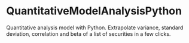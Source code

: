 # QuantitativeModelAnalysisPython
Quantitative analysis model with Python. Extrapolate variance, standard deviation, correlation and beta of a list of securities in a few clicks.
